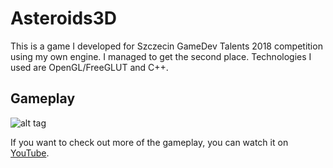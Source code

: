 # Asteroids3D

This is a game I developed for Szczecin GameDev Talents 2018 competition using my own engine. I managed to get the second place. Technologies I used are OpenGL/FreeGLUT and C++.

## Gameplay

![alt tag](gameplay_preview.gif)

If you want to check out more of the gameplay, you can watch it on [YouTube](https://youtu.be/uMOoZWDK9nY).
